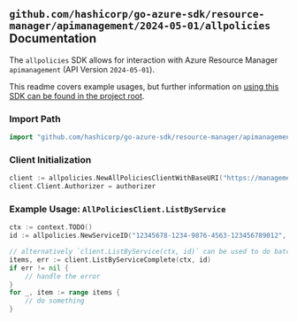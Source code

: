 
## `github.com/hashicorp/go-azure-sdk/resource-manager/apimanagement/2024-05-01/allpolicies` Documentation

The `allpolicies` SDK allows for interaction with Azure Resource Manager `apimanagement` (API Version `2024-05-01`).

This readme covers example usages, but further information on [using this SDK can be found in the project root](https://github.com/hashicorp/go-azure-sdk/tree/main/docs).

### Import Path

```go
import "github.com/hashicorp/go-azure-sdk/resource-manager/apimanagement/2024-05-01/allpolicies"
```


### Client Initialization

```go
client := allpolicies.NewAllPoliciesClientWithBaseURI("https://management.azure.com")
client.Client.Authorizer = authorizer
```


### Example Usage: `AllPoliciesClient.ListByService`

```go
ctx := context.TODO()
id := allpolicies.NewServiceID("12345678-1234-9876-4563-123456789012", "example-resource-group", "serviceName")

// alternatively `client.ListByService(ctx, id)` can be used to do batched pagination
items, err := client.ListByServiceComplete(ctx, id)
if err != nil {
	// handle the error
}
for _, item := range items {
	// do something
}
```

